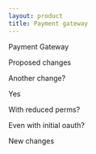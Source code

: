```yaml
---
layout: product
title: Payment gateway
---
```

Payment Gateway

Proposed changes

Another change?

Yes

With reduced perms?

Even with initial oauth?



New changes